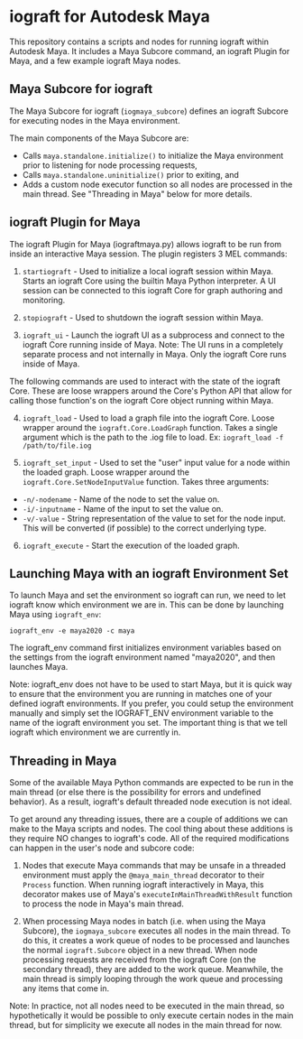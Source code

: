 # iograft for Autodesk Maya

This repository contains a scripts and nodes for running iograft within Autodesk Maya. It includes a Maya Subcore command, an iograft Plugin for Maya, and a few example iograft Maya nodes.

## Maya Subcore for iograft

The Maya Subcore for iograft (`iogmaya_subcore`) defines an iograft Subcore for executing nodes in the Maya environment.

The main components of the Maya Subcore are:
- Calls `maya.standalone.initialize()` to initialize the Maya environment prior to listening for node processing requests,
- Calls `maya.standalone.uninitialize()` prior to exiting, and
- Adds a custom node executor function so all nodes are processed in the main thread. See "Threading in Maya" below for more details.


## iograft Plugin for Maya

The iograft Plugin for Maya (iograftmaya.py) allows iograft to be run from inside an interactive Maya session. The plugin registers 3 MEL commands:

1. `startiograft` -
Used to initialize a local iograft session within Maya. Starts an iograft Core using the builtin Maya Python interpreter. A UI session can be connected to this iograft Core for graph authoring and monitoring.

2. `stopiograft` -
Used to shutdown the iograft session within Maya.

3. `iograft_ui` -
Launch the iograft UI as a subprocess and connect to the iograft Core running inside of Maya. Note: The UI runs in a completely separate process and not internally in Maya. Only the iograft Core runs inside of Maya.

The following commands are used to interact with the state of the iograft Core.
These are loose wrappers around the Core's Python API that allow for
calling those function's on the iograft Core object running within Maya.

4. `iograft_load` -
Used to load a graph file into the iograft Core. Loose wrapper around the `iograft.Core.LoadGraph` function. Takes a single argument which is the path to the .iog file to load. Ex: `iograft_load -f /path/to/file.iog`

5. `iograft_set_input` -
Used to set the "user" input value for a node within the loaded graph. Loose wrapper around the `iograft.Core.SetNodeInputValue` function. Takes three arguments:
- `-n/-nodename` - Name of the node to set the value on.
- `-i/-inputname` - Name of the input to set the value on.
- `-v/-value` - String representation of the value to set for the node input. This will be converted (if possible) to the correct underlying type.

6. `iograft_execute` -
Start the execution of the loaded graph.


## Launching Maya with an iograft Environment Set

To launch Maya and set the environment so iograft can run, we need to let iograft know which environment we are in. This can be done by launching Maya using `iograft_env`:

`iograft_env -e maya2020 -c maya`

The iograft_env command first initializes environment variables based on the settings from the iograft environment named "maya2020", and then launches Maya.

Note: iograft_env does not have to be used to start Maya, but it is quick way to ensure that the environment you are running in matches one of your defined iograft environments. If you prefer, you could setup the environment manually and simply set the IOGRAFT_ENV environment variable to the name of the iograft environment you set. The important thing is that we tell iograft which environment we are currently in.


## Threading in Maya

Some of the available Maya Python commands are expected to be run in the main thread (or else there is the possibility for errors and undefined behavior). As a result, iograft's default threaded node execution is not ideal.

To get around any threading issues, there are a couple of additions we can make to the Maya scripts and nodes. The cool thing about these additions is they require NO changes to iograft's code. All of the required modifications can happen in the user's node and subcore code:

1. Nodes that execute Maya commands that may be unsafe in a threaded environment must apply the `@maya_main_thread` decorator to their `Process` function. When running iograft interactively in Maya, this decorator makes use of Maya's `executeInMainThreadWithResult` function to process the node in Maya's main thread.

2. When processing Maya nodes in batch (i.e. when using the Maya Subcore), the `iogmaya_subcore` executes all nodes in the main thread. To do this, it creates a work queue of nodes to be processed and launches the normal `iograft.Subcore` object in a new thread. When node processing requests are received from the iograft Core (on the secondary thread), they are added to the work queue. Meanwhile, the main thread is simply looping through the work queue and processing any items that come in.

Note: In practice, not all nodes need to be executed in the main thread, so hypothetically it would be possible to only execute certain nodes in the main thread, but for simplicity we execute all nodes in the main thread for now.
